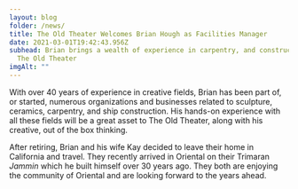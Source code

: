 ```yaml
---
layout: blog
folder: /news/
title: The Old Theater Welcomes Brian Hough as Facilities Manager
date: 2021-03-01T19:42:43.956Z
subhead: Brian brings a wealth of experience in carpentry, and construction to
  The Old Theater
imgAlt: ""
---
```

With over 40 years of experience in creative fields, Brian has been part of, or started, numerous organizations and businesses related to sculpture, ceramics, carpentry, and ship construction. His hands-on experience with all these fields will be a great asset to The Old Theater, along with his creative, out of the box thinking.  

After retiring, Brian and his wife Kay decided to leave their home in California and travel.  They recently arrived in Oriental on their Trimaran *Jammin* which he built himself over 30 years ago. They both are enjoying the community of Oriental and are looking forward to the years ahead.